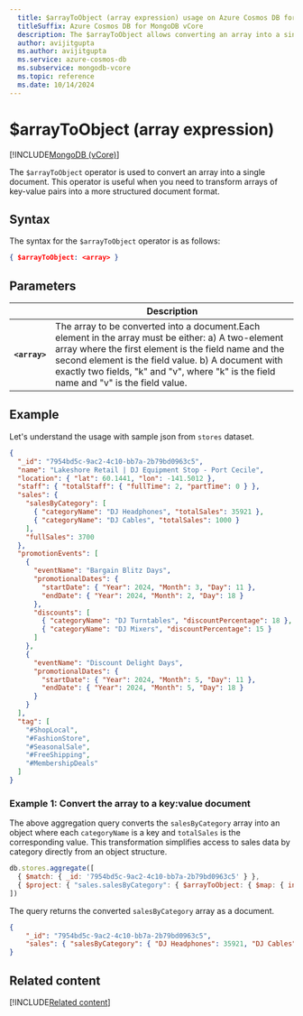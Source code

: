 ```yaml
---
  title: $arrayToObject (array expression) usage on Azure Cosmos DB for MongoDB vCore
  titleSuffix: Azure Cosmos DB for MongoDB vCore
  description: The $arrayToObject allows converting an array into a single document.
  author: avijitgupta
  ms.author: avijitgupta
  ms.service: azure-cosmos-db
  ms.subservice: mongodb-vcore
  ms.topic: reference
  ms.date: 10/14/2024
---
```


# $arrayToObject (array expression)

[!INCLUDE[MongoDB (vCore)](~/reusable-content/ce-skilling/azure/includes/cosmos-db/includes/appliesto-mongodb-vcore.md)]

The `$arrayToObject` operator is used to convert an array into a single document. This operator is useful when you need to transform arrays of key-value pairs into a more structured document format.

## Syntax

The syntax for the `$arrayToObject` operator is as follows:

```json
{ $arrayToObject: <array> }
```

## Parameters

| | Description |
| --- | --- |
| **`<array>`**| The array to be converted into a document.Each element in the array must be either: a) A two-element array where the first element is the field name and the second element is the field value. b) A document with exactly two fields, "k" and "v", where "k" is the field name and "v" is the field value.|

## Example

Let's understand the usage with sample json from `stores` dataset.

```json
{
  "_id": "7954bd5c-9ac2-4c10-bb7a-2b79bd0963c5",
  "name": "Lakeshore Retail | DJ Equipment Stop - Port Cecile",
  "location": { "lat": 60.1441, "lon": -141.5012 },
  "staff": { "totalStaff": { "fullTime": 2, "partTime": 0 } },
  "sales": {
    "salesByCategory": [
      { "categoryName": "DJ Headphones", "totalSales": 35921 },
      { "categoryName": "DJ Cables", "totalSales": 1000 }
    ],
    "fullSales": 3700
  },
  "promotionEvents": [
    {
      "eventName": "Bargain Blitz Days",
      "promotionalDates": {
        "startDate": { "Year": 2024, "Month": 3, "Day": 11 },
        "endDate": { "Year": 2024, "Month": 2, "Day": 18 }
      },
      "discounts": [
        { "categoryName": "DJ Turntables", "discountPercentage": 18 },
        { "categoryName": "DJ Mixers", "discountPercentage": 15 }
      ]
    },
    {
      "eventName": "Discount Delight Days",
      "promotionalDates": {
        "startDate": { "Year": 2024, "Month": 5, "Day": 11 },
        "endDate": { "Year": 2024, "Month": 5, "Day": 18 }
      }
    }
  ],
  "tag": [
    "#ShopLocal",
    "#FashionStore",
    "#SeasonalSale",
    "#FreeShipping",
    "#MembershipDeals"
  ]
}
```

### Example 1: Convert the array to a key:value document

The above aggregation query converts the `salesByCategory` array into an object where each `categoryName` is a key and `totalSales` is the corresponding value. This transformation simplifies access to sales data by category directly from an object structure.

```javascript
db.stores.aggregate([
  { $match: { _id: '7954bd5c-9ac2-4c10-bb7a-2b79bd0963c5' } },
  { $project: { "sales.salesByCategory": { $arrayToObject: { $map: { input: "$sales.salesByCategory", as: "item", in: { k: "$$item.categoryName", v: "$$item.totalSales" } } } } } }
])
```

The query returns the converted `salesByCategory` array as a document.

```json
{
    "_id": "7954bd5c-9ac2-4c10-bb7a-2b79bd0963c5",
    "sales": { "salesByCategory": { "DJ Headphones": 35921, "DJ Cables": 1000 } }
}
```

## Related content

[!INCLUDE[Related content](../includes/related-content.md)]
